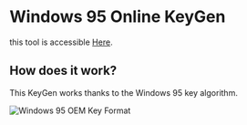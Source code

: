 # Windows 95 Online KeyGen 
this tool is accessible [Here](https://calipanni.github.io/win95keygen).

## How does it work?
This KeyGen works thanks to the Windows 95 key algorithm.

![Windows 95 OEM Key Format](https://i.ibb.co/zPkhXGR/IMG-20230327-203343.jpg)
